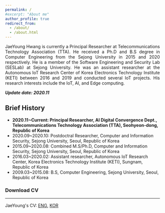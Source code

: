 ```yaml
---
permalink: /
#excerpt: "About me"
author_profile: true
redirect_from: 
  - /about/
  - /about.html
---
```


<p align="justify">
JaeYoung Hwang is currently a Principal Researcher at Telecommunications Technology Association (TTA). He received a Ph.D and B.S degree in Computer Engineering from the Sejong University in 2015 and 2020 respectively. He is a member of the Software Engineering and Security Lab (SESLab) at Sejong University. He was an assistant researcher at the Autonomous IoT Research Center of Korea Electronics Technology Institute (KETI) between 2016 and 2019 and conducted several IoT projects. His research interests include the IoT, AI, and Edge computing.

***Update date: 2020.11***
</p>

Brief History
------
* **2020.11\~Current: Principal Researcher, AI Digital Convergence Dept., Telecommunications Technology Association (TTA), Seohyeon-dong, Republic of Korea**  
* 2020.09\~2020.10: Postdoctral Researcher, Computer and Information Security, Sejong University, Seoul, Republic of Korea  
* 2015.09\~2020.08: Combined M.S/Ph.D, Computer and Information Security, Sejong University, Seoul, Republic of Korea  
* 2016.03\~2020.02: Assistant researcher, Autonomous IoT Research Center, Korea Electronics Technology Institute (KETI), Sungnam, Republic of Korea  
* 2009.03\~2015.08: B.S, Computer Engineering, Sejong University, Seoul, Republic of Korea

### Download CV
------
JaeYoung's CV: [ENG](http://HwangJaeYoung.github.io/files/JaeYoungHwang_CV_ENG.pdf),  [KOR](http://HwangJaeYoung.github.io/files/JaeYoungHwang_CV_KOR.pdf)


